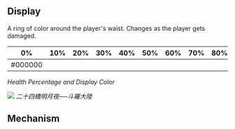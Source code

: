 ## Display
A ring of color around the player's waist. Changes as the player gets damaged.

| 0%      | 10% | 20% | 30% | 40% | 50% | 60% | 70% | 80% | 90% | 100%     |
| ------- | :-- | --- | --- | --- | --- | :-- | --- | --- | --- | -------- |
| #000000 |     |     |     |     |     |     |     |     |     | \#FFFFFF |
*Health Percentage and Display Color*


![](https://encrypted-tbn0.gstatic.com/images?q=tbn:ANd9GcRUqfiR1f_bT0XQb2lFO4u2M50Z4euqZdBuEg&s)
*二十四橋明月夜──斗羅大陸*





## Mechanism